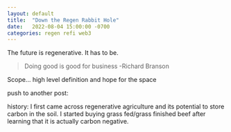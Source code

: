 ```yaml
---
layout: default
title:  "Down the Regen Rabbit Hole"
date:   2022-08-04 15:00:00 -0700
categories: regen refi web3
---
```


The future is regenerative. It has to be. 
> Doing good is good for business -Richard Branson

Scope... high level definition and hope for the space


push to another post:

history:
I first came across regenerative agriculture and its potential to store carbon in the soil. I started buying grass fed/grass finished beef after learning that it is actually carbon negative. 